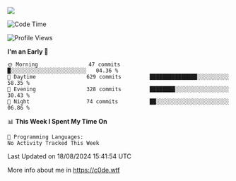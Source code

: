 <a href="https://wakatime.com"><img src="https://wakatime.com/share/@c0dezin/b7f18a7c-ab3a-40b8-8bc7-b1b7bf71f1d6.svg" /></a>

<!--START_SECTION:waka-->
![Code Time](http://img.shields.io/badge/Code%20Time-77%20hrs%2053%20mins-blue)

![Profile Views](http://img.shields.io/badge/Profile%20Views-0-blue)

**I'm an Early 🐤** 

```text
🌞 Morning                47 commits          █░░░░░░░░░░░░░░░░░░░░░░░░   04.36 % 
🌆 Daytime                629 commits         ███████████████░░░░░░░░░░   58.35 % 
🌃 Evening                328 commits         ████████░░░░░░░░░░░░░░░░░   30.43 % 
🌙 Night                  74 commits          ██░░░░░░░░░░░░░░░░░░░░░░░   06.86 % 
```


📊 **This Week I Spent My Time On** 

```text
💬 Programming Languages: 
No Activity Tracked This Week
```


 Last Updated on 18/08/2024 15:41:54 UTC
<!--END_SECTION:waka-->

More info about me in https://c0de.wtf

